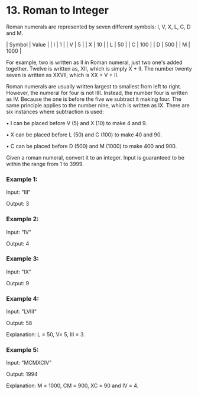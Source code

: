 # 13. Roman to Integer

Roman numerals are represented by seven different symbols: I, V, X, L, C, D and M.

| Symbol | Value |
| I | 1 |
| V | 5 |
| X | 10 |
| L | 50 |
| C | 100 |
| D | 500 |
| M | 1000 |

For example, two is written as II in Roman numeral, just two one's added together. Twelve is written as, XII, which is simply X + II. The number twenty seven is written as XXVII, which is XX + V + II.

Roman numerals are usually written largest to smallest from left to right. However, the numeral for four is not IIII. Instead, the number four is written as IV. Because the one is before the five we subtract it making four. The same principle applies to the number nine, which is written as IX. There are six instances where subtraction is used:

• I can be placed before V (5) and X (10) to make 4 and 9.

• X can be placed before L (50) and C (100) to make 40 and 90.

• C can be placed before D (500) and M (1000) to make 400 and 900.

Given a roman numeral, convert it to an integer. Input is guaranteed to be within the range from 1 to 3999.

### Example 1:

Input: "III"

Output: 3

### Example 2:

Input: "IV"

Output: 4

### Example 3:

Input: "IX"

Output: 9

### Example 4:

Input: "LVIII"

Output: 58

Explanation: L = 50, V= 5, III = 3.

### Example 5:

Input: "MCMXCIV"

Output: 1994

Explanation: M = 1000, CM = 900, XC = 90 and IV = 4.